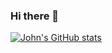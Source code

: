 ### Hi there 👋

[![John's GitHub stats](https://github-readme-stats.vercel.app/api?username=jpothen8)](https://github.com/anuraghazra/github-readme-stats)

<!--
**jpothen8/jpothen8** is a ✨ _special_ ✨ repository because its `README.md` (this file) appears on your GitHub profile.

Here are some ideas to get you started:

- 🔭 I’m currently working on ...
- 🌱 I’m currently learning ...
- 👯 I’m looking to collaborate on ...
- 🤔 I’m looking for help with ...
- 💬 Ask me about ...
- 📫 How to reach me: ...
- 😄 Pronouns: ...
- ⚡ Fun fact: ...
-->
